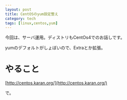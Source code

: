 ```yaml
---
layout: post
title: CentOSのyum設定整え
category: tech
tags: [linux,centos,yum]
---
```


今回は、サーバ運用。ディストリもCentOs4でのお話しです。

yumのデフォルトがしょぼいので、Extraとか拡張。

# やること

[http://centos.karan.org/](http://centos.karan.org/)

で。

